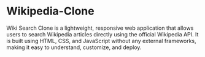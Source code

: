 # Wikipedia-Clone
Wiki Search Clone is a lightweight, responsive web application that allows users to search Wikipedia articles directly using the official Wikipedia API.  It is built using HTML, CSS, and JavaScript without any external frameworks, making it easy to understand, customize, and deploy.

